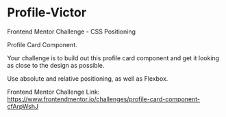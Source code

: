 # Profile-Victor
Frontend Mentor Challenge - CSS Positioning

Profile Card Component.

Your challenge is to build out this profile card component and get it looking as close to the design as possible.

Use absolute and relative positioning, as well as Flexbox.

Frontend Mentor Challenge Link: https://www.frontendmentor.io/challenges/profile-card-component-cfArpWshJ
